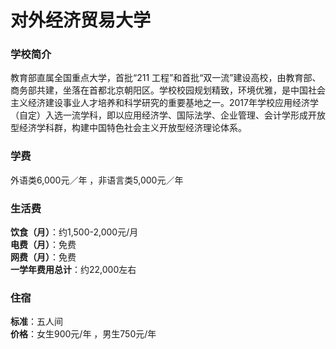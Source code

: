 # 对外经济贸易大学
### 学校简介
教育部直属全国重点大学，首批“211 工程”和首批“双一流”建设高校，由教育部、商务部共建，坐落在首都北京朝阳区。学校校园规划精致，环境优雅，是中国社会主义经济建设事业人才培养和科学研究的重要基地之一。2017年学校应用经济学（自定）入选一流学科，即以应用经济学、国际法学、企业管理、会计学形成开放型经济学科群，构建中国特色社会主义开放型经济理论体系。

### 学费
外语类6,000元／年 ，非语言类5,000元／年

### 生活费
**饮食（月）**：约1,500-2,000元/月  
**电费（月）**：免费  
**网费（月）**：免费  
**一学年费用总计**：约22,000左右  

### 住宿
**标准**：五人间  
**价格**：女生900元/年 ，男生750元/年  
